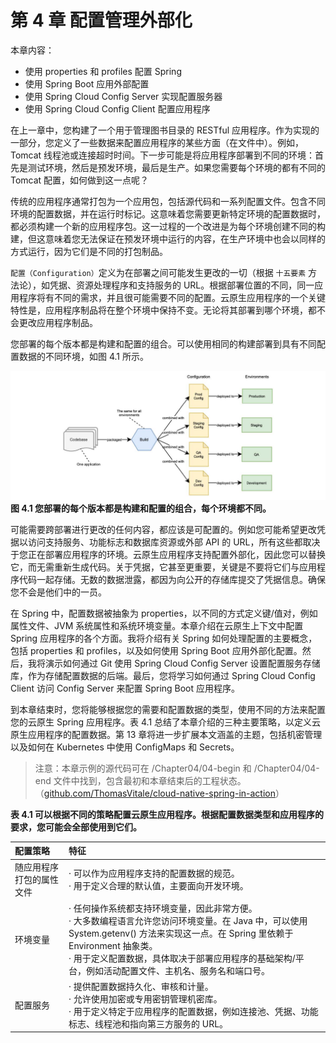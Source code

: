 # 第 4 章 配置管理外部化

本章内容：

* 使用 properties 和 profiles 配置 Spring
* 使用 Spring Boot 应用外部配置
* 使用 Spring Cloud Config Server 实现配置服务器
* 使用 Spring Cloud Config Client 配置应用程序

在上一章中，您构建了一个用于管理图书目录的 RESTful 应用程序。作为实现的一部分，您定义了一些数据来配置应用程序的某些方面（在文件中）。例如，Tomcat 线程池或连接超时时间。下一步可能是将应用程序部署到不同的环境：首先是测试环境，然后是预发环境，最后是生产。如果您需要每个环境的都有不同的 Tomcat 配置，如何做到这一点呢？

传统的应用程序通常打包为一个应用包，包括源代码和一系列配置文件。包含不同环境的配置数据，并在运行时标记。这意味着您需要更新特定环境的配置数据时，都必须构建一个新的应用程序包。这一过程的一个改进是为每个环境创建不同的构建，但这意味着您无法保证在预发环境中运行的内容，在生产环境中也会以同样的方式运行，因为它们是不同的打包制品。

`配置（Configuration）`定义为在部署之间可能发生更改的一切（根据 `十五要素` 方法论），如凭据、资源处理程序和支持服务的 URL。根据部署位置的不同，同一应用程序将有不同的需求，并且很可能需要不同的配置。云原生应用程序的一个关键特性是，应用程序制品将在整个环境中保持不变。无论将其部署到哪个环境，都不会更改应用程序制品。

您部署的每个版本都是构建和配置的组合。可以使用相同的构建部署到具有不同配置数据的不同环境，如图 4.1 所示。

![](../assets/4.1.jpg)
**图 4.1 您部署的每个版本都是构建和配置的组合，每个环境都不同。**

可能需要跨部署进行更改的任何内容，都应该是可配置的。例如您可能希望更改凭据以访问支持服务、功能标志和数据库资源或外部 API 的 URL，所有这些都取决于您正在部署应用程序的环境。云原生应用程序支持配置外部化，因此您可以替换它，而无需重新生成代码。关于凭据，它甚至更重要，关键是不要将它们与应用程序代码一起存储。无数的数据泄露，都因为向公开的存储库提交了凭据信息。确保您不会是他们中的一员。

在 Spring 中，配置数据被抽象为 properties，以不同的方式定义键/值对，例如属性文件、JVM 系统属性和系统环境变量。本章介绍在云原生上下文中配置 Spring 应用程序的各个方面。我将介绍有关 Spring 如何处理配置的主要概念，包括 properties 和 profiles，以及如何使用 Spring Boot 应用外部化配置。然后，我将演示如何通过 Git 使用 Spring Cloud Config Server 设置配置服务存储库，作为存储配置数据的后端。最后，您将学习如何通过 Spring Cloud Config Client 访问 Config Server 来配置 Spring Boot 应用程序。

到本章结束时，您将能够根据您的需要和配置数据的类型，使用不同的方法来配置您的云原生 Spring 应用程序。表 4.1 总结了本章介绍的三种主要策略，以定义云原生应用程序的配置数据。第 13 章将进一步扩展本文涵盖的主题，包括机密管理以及如何在 Kubernetes 中使用 ConfigMaps 和 Secrets。

>注意：本章示例的源代码可在 /Chapter04/04-begin 和 /Chapter04/04-end 文件中找到，包含最初和本章结束后的工程状态。（[github.com/ThomasVitale/cloud-native-spring-in-action](https://github.com/ThomasVitale/cloud-native-spring-in-action)）

**表 4.1 可以根据不同的策略配置云原生应用程序。根据配置数据类型和应用程序的要求，您可能会全部使用到它们。**


| 配置策略 | 特征 |
| :--- | :--- |
| 随应用程序打包的属性文件 | · 可以作为应用程序支持的配置数据的规范。<br/> · 用于定义合理的默认值，主要面向开发环境。 |
| 环境变量 | · 任何操作系统都支持环境变量，因此非常方便。<br/> · 大多数编程语言允许您访问环境变量。在 Java 中，可以使用 System.getenv() 方法来实现这一点。在 Spring 里依赖于 Environment 抽象类。<br/> · 用于定义配置数据，具体取决于部署应用程序的基础架构/平台，例如活动配置文件、主机名、服务名和端口号。 |
| 配置服务 | · 提供配置数据持久化、审核和计量。<br/> · 允许使用加密或专用密钥管理机密库。<br/> · 用于定义特定于应用程序的配置数据，例如连接池、凭据、功能标志、线程池和指向第三方服务的 URL。 |

